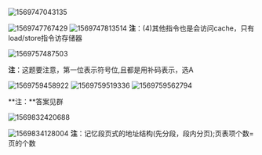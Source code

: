![1569747043135](C:\Users\Rocky\AppData\Roaming\Typora\typora-user-images\1569747043135.png)

![1569747767429](C:\Users\Rocky\AppData\Roaming\Typora\typora-user-images\1569747767429.png)
![1569747813514](C:\Users\Rocky\AppData\Roaming\Typora\typora-user-images\1569747813514.png)
**注**：(4)其他指令也是会访问cache，只有load/store指令访存储器



![1569757487503](C:\Users\Rocky\AppData\Roaming\Typora\typora-user-images\1569757487503.png)

**注**：这题要注意，第一位表示符号位,且都是用补码表示，选A



![1569759458922](C:\Users\Rocky\AppData\Roaming\Typora\typora-user-images\1569759458922.png)
![1569759519336](C:\Users\Rocky\AppData\Roaming\Typora\typora-user-images\1569759519336.png)
![1569759562794](C:\Users\Rocky\AppData\Roaming\Typora\typora-user-images\1569759562794.png)

**注：**答案见群



![1569832420688](C:\Users\Rocky\AppData\Roaming\Typora\typora-user-images\1569832420688.png)



![1569834128004](C:\Users\Rocky\AppData\Roaming\Typora\typora-user-images\1569834128004.png)
**注**：记忆段页式的地址结构(先分段，段内分页);页表项个数=页的个数